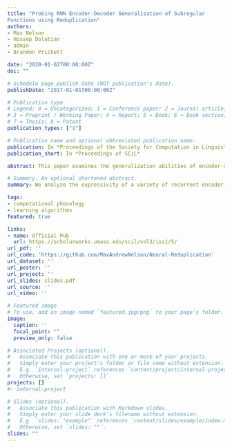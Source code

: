 ```yaml
---
title: "Probing RNN Encoder-Decoder Generalization of Subregular
Functions using Reduplication"
authors:
- Max Nelson
- Hossep Dolatian
- admin
- Brandon Prickett

date: "2020-01-02T00:00:00Z"
doi: ""

# Schedule page publish date (NOT publication's date).
publishDate: "2017-01-01T00:00:00Z"

# Publication type.
# Legend: 0 = Uncategorized; 1 = Conference paper; 2 = Journal article;
# 3 = Preprint / Working Paper; 4 = Report; 5 = Book; 6 = Book section;
# 7 = Thesis; 8 = Patent
publication_types: ["1"]

# Publication name and optional abbreviated publication name.
publication: In *Proceedings of the Society for Computation in Linguistics*
publication_short: In *Proceedings of SCiL*

abstract: This paper examines the generalization abilities of encoder-decoder networks on a class of subregular functions characteristic of natural language reduplication. We find that, for the simulations we run, attention is a necessary and sufficient mechanism for learning generalizable reduplication. We examine attention alignment to connect RNN computation to a class of 2-way transducers.

# Summary. An optional shortened abstract.
summary: We analyze the expressivity of a variety of recurrent encoder-decoder networks, showing they are limited to learning subsequential functions, and connecting RNNs with attention mechanisms to a class of deterministic 2-way transducers.  

tags:
- computational phonology
- learning algorithms
featured: true

links:
- name: Official Pub
  url: https://scholarworks.umass.edu/scil/vol3/iss1/5/
url_pdf: ''
url_code: 'https://github.com/MaxAndrewNelson/Neural-Reduplication'
url_dataset: ''
url_poster: ''
url_project: ''
url_slides: slides.pdf
url_source: ''
url_video: ''

# Featured image
# To use, add an image named `featured.jpg/png` to your page's folder.
image:
  caption: ''
  focal_point: ""
  preview_only: false

# Associated Projects (optional).
#   Associate this publication with one or more of your projects.
#   Simply enter your project's folder or file name without extension.
#   E.g. `internal-project` references `content/project/internal-project/index.md`.
#   Otherwise, set `projects: []`.
projects: []
#- internal-project

# Slides (optional).
#   Associate this publication with Markdown slides.
#   Simply enter your slide deck's filename without extension.
#   E.g. `slides: "example"` references `content/slides/example/index.md`.
#   Otherwise, set `slides: ""`.
slides: ""
---
```

